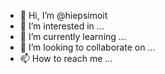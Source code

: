- 👋 Hi, I’m @hiepsimoit
- 👀 I’m interested in ...
- 🌱 I’m currently learning ...
- 💞️ I’m looking to collaborate on ...
- 📫 How to reach me ...

<!---
hiepsimoit/hiepsimoit is a ✨ special ✨ repository because its `README.md` (this file) appears on your GitHub profile.
You can click the Preview link to take a look at your changes.
--->
